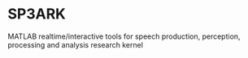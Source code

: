 # SP3ARK
 MATLAB realtime/interactive tools for speech production, perception, processing and analysis research kernel
